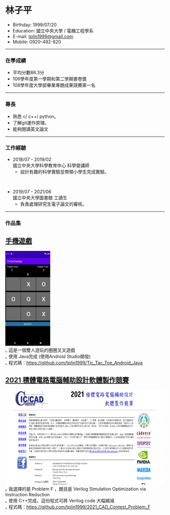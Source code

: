 # 林子平 
- Birthday: 1999/07/20
- Education: 國立中央大學 / 電機工程學系
- E-mail: tplin1999@gmail.com
- Mobile: 0920-492-820
<hr>

### 在學成績
- 平均分數86.3分
- 106學年度第一學期和第二學期書卷獎
- 108學年度大學部畢業專題成果競賽第一名
<hr>

### 專長
- 熟悉 c/ c++/ python。
- 了解git運作原理。
- 能夠閱讀英文論文
<hr>

### 工作經驗 
-  2018/07 - 2019/02 <BR>
    國立中央大學科學教育中心 科學營講師 <BR>
   * 設計有趣的科學實驗並帶領小學生完成實驗。 <BR>
  <BR>
    
-  2019/07 - 2021/06 <BR>
    國立中央大學圖書館 工讀生 <BR>
   * 負責處理研究生電子論文的審核。 <BR>
<hr>

### 作品集 
 ## <a href="https://github.com/tplin1999/Tic_Tac_Toe_Android_Java" target="blank"><B>手機遊戲</B></a> <BR>
   <img src="https://github.com/tplin1999/Tic_Tac_Toe_Android_Java/blob/main/example_picture/ex_pic1.png" height="300"><BR>
   ⌞ 這是一個雙人遊玩的圈圈叉叉遊戲<BR>
   ⌞ 使用 Java完成 (使用Android Studio開發) <BR>
   ⌞ 程式碼：https://github.com/tplin1999/Tic_Tac_Toe_Android_Java<BR>   
      
 ## <a href="https://github.com/tplin1999/2021_CAD_Contest_Problem_F" target="blank"><B>2021 積體電路電腦輔助設計軟體製作競賽</B></a> <BR>
   <img src="CAD_CONTEST.png" width="500" height="300"><BR>
   ⌞ 我選擇的是 Problem F ，題目是 Verilog Simulation Optimization via Instruction Reduction<BR>
   ⌞ 使用 C++完成，這份程式可將 Verilog code 大幅縮減 <BR>
   ⌞ 程式碼：https://github.com/tplin1999/2021_CAD_Contest_Problem_F<BR>
